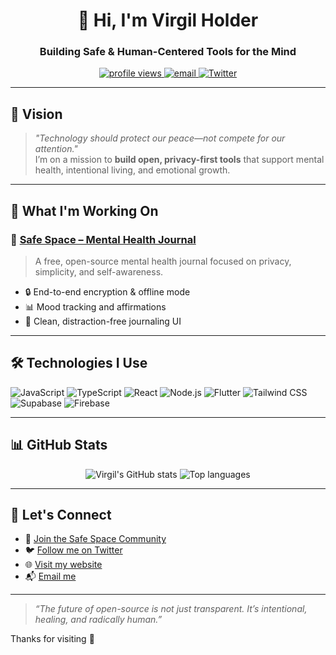 <h1 align="center">👋 Hi, I'm Virgil Holder</h1>
<h3 align="center">Building Safe & Human-Centered Tools for the Mind</h3>

<p align="center">
  <a href="https://github.com/Bambam-coder123">
    <img src="https://komarev.com/ghpvc/?username=yourusername&label=Profile%20views&color=0e75b6&style=flat" alt="profile views" />
  </a>
  <a href="mailto:your@email.com">
    <img src="https://img.shields.io/badge/email-contact%20me-blue" alt="email" />
  </a>
  <a href="https://twitter.com/yourhandle">
    <img src="https://img.shields.io/twitter/follow/yourhandle?style=social" alt="Twitter" />
  </a>
</p>

---

## 🌱 Vision

> _"Technology should protect our peace—not compete for our attention."_  
> I’m on a mission to **build open, privacy-first tools** that support mental health, intentional living, and emotional growth.

---

## 🔧 What I'm Working On

### 🧠 [Safe Space – Mental Health Journal](https://github.com/yourusername/safe-space-journal)
> A free, open-source mental health journal focused on privacy, simplicity, and self-awareness.

- 🔒 End-to-end encryption & offline mode
- 📊 Mood tracking and affirmations
- 📝 Clean, distraction-free journaling UI

---

## 🛠️ Technologies I Use

![JavaScript](https://img.shields.io/badge/-JavaScript-F7DF1E?logo=javascript&logoColor=000)
![TypeScript](https://img.shields.io/badge/-TypeScript-3178C6?logo=typescript&logoColor=fff)
![React](https://img.shields.io/badge/-React-61DAFB?logo=react&logoColor=000)
![Node.js](https://img.shields.io/badge/-Node.js-339933?logo=node.js&logoColor=fff)
![Flutter](https://img.shields.io/badge/-Flutter-02569B?logo=flutter&logoColor=white)
![Tailwind CSS](https://img.shields.io/badge/-Tailwind_CSS-38B2AC?logo=tailwind-css&logoColor=white)
![Supabase](https://img.shields.io/badge/-Supabase-3ECF8E?logo=supabase&logoColor=white)
![Firebase](https://img.shields.io/badge/-Firebase-FFCA28?logo=firebase&logoColor=000)

---

## 📊 GitHub Stats

<p align="center">
  <img src="https://github-readme-stats.vercel.app/api?username=yourusername&show_icons=true&theme=radical" alt="Virgil's GitHub stats" />
  <img src="https://github-readme-stats.vercel.app/api/top-langs/?username=yourusername&layout=compact&theme=radical" alt="Top languages" />
</p>

---

## 🤝 Let's Connect

- 🧠 [Join the Safe Space Community](https://github.com/yourusername/safe-space-journal/discussions)
- 🐦 [Follow me on Twitter](https://twitter.com/yourhandle)
- 🌐 [Visit my website](https://yourwebsite.com)
- 📬 [Email me](mailto:your@email.com)

---

> _“The future of open-source is not just transparent. It’s intentional, healing, and radically human.”_

Thanks for visiting 🌱
